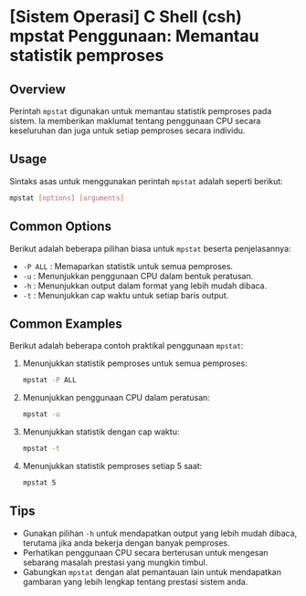 # [Sistem Operasi] C Shell (csh) mpstat Penggunaan: Memantau statistik pemproses

## Overview
Perintah `mpstat` digunakan untuk memantau statistik pemproses pada sistem. Ia memberikan maklumat tentang penggunaan CPU secara keseluruhan dan juga untuk setiap pemproses secara individu.

## Usage
Sintaks asas untuk menggunakan perintah `mpstat` adalah seperti berikut:

```bash
mpstat [options] [arguments]
```

## Common Options
Berikut adalah beberapa pilihan biasa untuk `mpstat` beserta penjelasannya:

- `-P ALL` : Memaparkan statistik untuk semua pemproses.
- `-u` : Menunjukkan penggunaan CPU dalam bentuk peratusan.
- `-h` : Menunjukkan output dalam format yang lebih mudah dibaca.
- `-t` : Menunjukkan cap waktu untuk setiap baris output.

## Common Examples
Berikut adalah beberapa contoh praktikal penggunaan `mpstat`:

1. Menunjukkan statistik pemproses untuk semua pemproses:
   ```bash
   mpstat -P ALL
   ```

2. Menunjukkan penggunaan CPU dalam peratusan:
   ```bash
   mpstat -u
   ```

3. Menunjukkan statistik dengan cap waktu:
   ```bash
   mpstat -t
   ```

4. Menunjukkan statistik pemproses setiap 5 saat:
   ```bash
   mpstat 5
   ```

## Tips
- Gunakan pilihan `-h` untuk mendapatkan output yang lebih mudah dibaca, terutama jika anda bekerja dengan banyak pemproses.
- Perhatikan penggunaan CPU secara berterusan untuk mengesan sebarang masalah prestasi yang mungkin timbul.
- Gabungkan `mpstat` dengan alat pemantauan lain untuk mendapatkan gambaran yang lebih lengkap tentang prestasi sistem anda.
